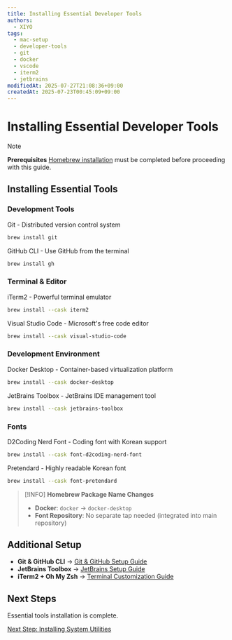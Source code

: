 ```yaml
---
title: Installing Essential Developer Tools
authors:
  - XIYO
tags:
  - mac-setup
  - developer-tools
  - git
  - docker
  - vscode
  - iterm2
  - jetbrains
modifiedAt: 2025-07-27T21:08:36+09:00
createdAt: 2025-07-23T00:45:09+09:00
---
```


# Installing Essential Developer Tools

> [!NOTE]
> **Prerequisites**
> [Homebrew installation](macos-step00-homebrew-installation) must be completed before proceeding with this guide.

## Installing Essential Tools

### Development Tools

Git - Distributed version control system

```bash
brew install git
```

GitHub CLI - Use GitHub from the terminal

```bash
brew install gh
```

### Terminal & Editor

iTerm2 - Powerful terminal emulator

```bash
brew install --cask iterm2
```

Visual Studio Code - Microsoft's free code editor

```bash
brew install --cask visual-studio-code
```

### Development Environment

Docker Desktop - Container-based virtualization platform

```bash
brew install --cask docker-desktop
```

JetBrains Toolbox - JetBrains IDE management tool

```bash
brew install --cask jetbrains-toolbox
```

### Fonts

D2Coding Nerd Font - Coding font with Korean support

```bash
brew install --cask font-d2coding-nerd-font
```

Pretendard - Highly readable Korean font

```bash
brew install --cask font-pretendard
```

> [!INFO]
> **Homebrew Package Name Changes**
>
> - **Docker**: `docker` → `docker-desktop`
> - **Font Repository**: No separate tap needed (integrated into main repository)


## Additional Setup

- **Git & GitHub CLI** → [Git & GitHub Setup Guide](git-github-setup)
- **JetBrains Toolbox** → [JetBrains Setup Guide](jetbrains-setup)
- **iTerm2 + Oh My Zsh** → [Terminal Customization Guide](terminal-customization)

## Next Steps

Essential tools installation is complete.

[Next Step: Installing System Utilities](macos-step02-system-utilities)
